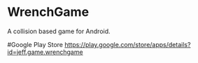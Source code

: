 # WrenchGame
A collision based game for Android. 

#Google Play Store
https://play.google.com/store/apps/details?id=jeff.game.wrenchgame
